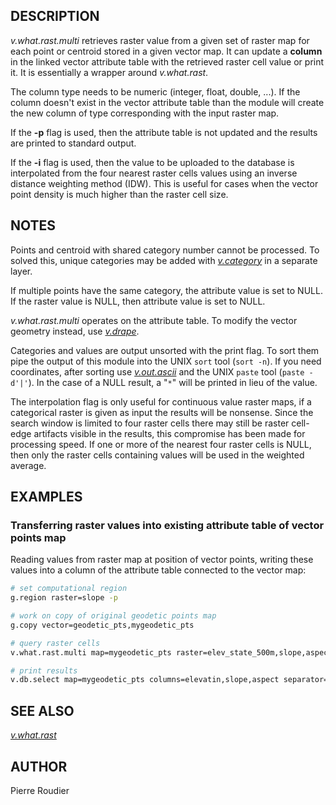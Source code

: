 ## DESCRIPTION

*v.what.rast.multi* retrieves raster value from a given set of raster
map for each point or centroid stored in a given vector map. It can
update a **column** in the linked vector attribute table with the
retrieved raster cell value or print it. It is essentially a wrapper
around *v.what.rast*.

The column type needs to be numeric (integer, float, double, ...). If
the column doesn't exist in the vector attribute table than the module
will create the new column of type corresponding with the input raster
map.

If the **-p** flag is used, then the attribute table is not updated and
the results are printed to standard output.

If the **-i** flag is used, then the value to be uploaded to the
database is interpolated from the four nearest raster cells values using
an inverse distance weighting method (IDW). This is useful for cases
when the vector point density is much higher than the raster cell size.

## NOTES

Points and centroid with shared category number cannot be processed. To
solved this, unique categories may be added with
*[v.category](https://grass.osgeo.org/grass-stable/manuals/v.category.html)*
in a separate layer.

If multiple points have the same category, the attribute value is set to
NULL. If the raster value is NULL, then attribute value is set to NULL.

*v.what.rast.multi* operates on the attribute table. To modify the
vector geometry instead, use
*[v.drape](https://grass.osgeo.org/grass-stable/manuals/v.drape.html)*.

Categories and values are output unsorted with the print flag. To sort
them pipe the output of this module into the UNIX `sort` tool
(`sort -n`). If you need coordinates, after sorting use
*[v.out.ascii](https://grass.osgeo.org/grass-stable/manuals/v.out.ascii.html)*
and the UNIX `paste` tool (`paste -d'|'`). In the case of a NULL result,
a "`*`" will be printed in lieu of the value.

The interpolation flag is only useful for continuous value raster maps,
if a categorical raster is given as input the results will be nonsense.
Since the search window is limited to four raster cells there may still
be raster cell-edge artifacts visible in the results, this compromise
has been made for processing speed. If one or more of the nearest four
raster cells is NULL, then only the raster cells containing values will
be used in the weighted average.

## EXAMPLES

### Transferring raster values into existing attribute table of vector points map

Reading values from raster map at position of vector points, writing
these values into a column of the attribute table connected to the
vector map:

```sh
# set computational region
g.region raster=slope -p

# work on copy of original geodetic points map
g.copy vector=geodetic_pts,mygeodetic_pts

# query raster cells
v.what.rast.multi map=mygeodetic_pts raster=elev_state_500m,slope,aspect columns=elevation,slope,aspect

# print results
v.db.select map=mygeodetic_pts columns=elevatin,slope,aspect separator=comma where="SLOPE > 0"

```

## SEE ALSO

*[v.what.rast](https://grass.osgeo.org/grass-stable/manuals/v.what.rast.html)*

## AUTHOR

Pierre Roudier
